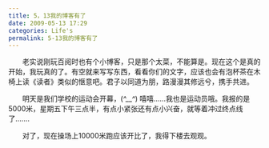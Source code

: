 ```yaml
---
title: 5，13我的博客有了
date: 2009-05-13 17:29
categories: Life's
permalink: 5-13我的博客有了
---
```


　　老实说刚玩百阅时也有个小博客，只是那个太菜，不能算是。现在这个是真的开始，我玩真的了。有空就来写写东西，看看你们的文字，应该也会有泡杯茶在木椅上读《读者》类似的惬意吧。君子以同道为朋，路漫漫其修远兮，携手共进。

　　明天是我们学校的运动会开幕，(*^__^*) 嘻嘻……我也是运动员哦。我报的是5000米，星期五下午三点半，有点小紧张还有点小兴奋，就等着冲过终点线了.......

　　对了，现在操场上10000米跑应该开比了，我得下楼去观观。
